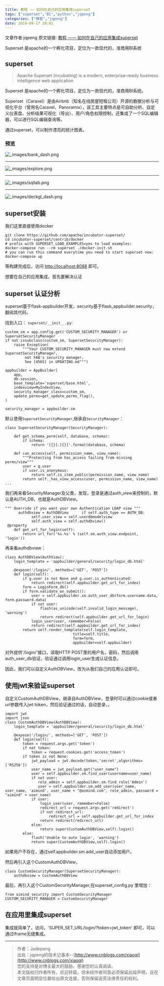 ```yaml
---
title: 教程 —— 如何在自己的应用集成superset
tags: ["superset","BI","python","jqpeng"]
categories: ["博客","jqpeng"]
date: 2019-09-17 20:01
---
```

文章作者:jqpeng
原文链接: [教程 —— 如何在自己的应用集成superset](https://www.cnblogs.com/xiaoqi/p/intergate-superset.html)

Superset 是apache的一个孵化项目，定位为一款现代的，准商用BI系统

## superset


> Apache Superset  (incubating) is a modern, enterprise-ready business intelligence web application


Superset 是apache的一个孵化项目，定位为一款现代的，准商用BI系统。

Superset（Caravel）是由Airbnb（知名在线房屋短租公司）开源的数据分析与可视化平台（曾用名Caravel、Panoramix），该工具主要特点是可自助分析、自定义仪表盘、分析结果可视化（导出）、用户/角色权限控制，还集成了一个SQL编辑器，可以进行SQL编辑查询等。

通过superset，可以制作漂亮的统计图表。

### 预览

![_images/bank_dash.png](https://superset.incubator.apache.org/_images/bank_dash.png)

* * *

![_images/explore.png](https://superset.incubator.apache.org/_images/explore.png)

* * *

![_images/sqllab.png](https://superset.incubator.apache.org/_images/sqllab.png)

* * *

![_images/deckgl_dash.png](https://superset.incubator.apache.org/_images/deckgl_dash.png)

## superset安装

我们这里直接使用docker


    git clone https://github.com/apache/incubator-superset/
    cd incubator-superset/contrib/docker
    # prefix with SUPERSET_LOAD_EXAMPLES=yes to load examples:
    docker-compose run --rm superset ./docker-init.sh
    # you can run this command everytime you need to start superset now:
    docker-compose up


等构建完成后，访问 [http://localhost:8088](http://localhost:8088) 即可。

想要在自己的应用集成，首先要解决认证

## superset 认证分析

superset基于flask-appbuilder开发，security基于flask\_appbuilder.security，翻阅其代码，

找到入口： `superset/__init__.py`:


    custom_sm = app.config.get('CUSTOM_SECURITY_MANAGER') or SupersetSecurityManager
    if not issubclass(custom_sm, SupersetSecurityManager):
        raise Exception(
            """Your CUSTOM_SECURITY_MANAGER must now extend SupersetSecurityManager,
             not FAB's security manager.
             See [4565] in UPDATING.md""")
    
    appbuilder = AppBuilder(
        app,
        db.session,
        base_template='superset/base.html',
        indexview=MyIndexView,
        security_manager_class=custom_sm,
        update_perms=get_update_perms_flag(),
    )
    
    security_manager = appbuilder.sm


默认使用`SupersetSecurityManager`,继承自`SecurityManager`：


    class SupersetSecurityManager(SecurityManager):
    
        def get_schema_perm(self, database, schema):
            if schema:
                return '[{}].[{}]'.format(database, schema)
    
        def can_access(self, permission_name, view_name):
            """Protecting from has_access failing from missing perms/view"""
            user = g.user
            if user.is_anonymous:
                return self.is_item_public(permission_name, view_name)
            return self._has_view_access(user, permission_name, view_name)		...


我们再来看SecurityManager及父类，发现，登录是通过auth\_view来控制的，默认是AUTH\_DB，也就是AuthDBView。


    
    """ Override if you want your own Authentication LDAP view """
          authdbview = AuthDBView      if self.auth_type == AUTH_DB:
                self.user_view = self.userdbmodelview
                self.auth_view = self.authdbview()
     @property
        def get_url_for_login(self):
            return url_for('%s.%s' % (self.sm.auth_view.endpoint, 'login'))


再来看authdbview：


    class AuthDBView(AuthView):
        login_template = 'appbuilder/general/security/login_db.html'
    
        @expose('/login/', methods=['GET', 'POST'])
        def login(self):
            if g.user is not None and g.user.is_authenticated:
                return redirect(self.appbuilder.get_url_for_index)
            form = LoginForm_db()
            if form.validate_on_submit():
                user = self.appbuilder.sm.auth_user_db(form.username.data, form.password.data)
                if not user:
                    flash(as_unicode(self.invalid_login_message), 'warning')
                    return redirect(self.appbuilder.get_url_for_login)
                login_user(user, remember=False)
                return redirect(self.appbuilder.get_url_for_index)
            return self.render_template(self.login_template,
                                   title=self.title,
                                   form=form,
                                   appbuilder=self.appbuilder)


对外提供'/login/'接口，读取HTTP POST里的用户名，密码，然后调用auth\_user\_db验证，验证通过调用login\_user生成认证信息。

因此，我们可以自定义AuthDBView，改为从我们自己的应用认证即可。

## 使用jwt来验证superset

自定义CustomAuthDBView，继承自AuthDBView，登录时可以通过cookie或者url参数传入jwt token，然后验证通过的话，自动登录，。


    import jwt
    import json
    class CustomAuthDBView(AuthDBView):
        login_template = 'appbuilder/general/security/login_db.html'
    
        @expose('/login/', methods=['GET', 'POST'])
        def login(self):
            token = request.args.get('token')
            if not token:
                token = request.cookies.get('access_token')
            if token is not None:
                jwt_payload = jwt.decode(token,'secret',algorithms=['RS256'])
                user_name = jwt_payload.get("user_name")
                user = self.appbuilder.sm.find_user(username=user_name)
                if not user:
                   role_admin = self.appbuilder.sm.find_role('Admin')
                   user = self.appbuilder.sm.add_user(user_name, user_name, 'aimind', user_name + "@aimind.com", role_admin, password = "aimind" + user_name)
                if user:
                    login_user(user, remember=False)
                    redirect_url = request.args.get('redirect')
                    if not redirect_url:
                        redirect_url = self.appbuilder.get_url_for_index
                    return redirect(redirect_url)
                else:
                    return super(CustomAuthDBView,self).login()
            else:
                flash('Unable to auto login', 'warning')
                return super(CustomAuthDBView,self).login()
    


如果用户不存在，通过self.appbuilder.sm.add\_user自动添加用户。

然后再引入这个CustomAuthDBView，


    class CustomSecurityManager(SupersetSecurityManager):
        authdbview = CustomAuthDBView


最后，再引入这个CustomSecurityManager,在superset\_config.py 里增加：


    from aimind_security import CustomSecurityManager
    CUSTOM_SECURITY_MANAGER = CustomSecurityManager


## 在应用里集成superset

集成就简单了，访问，'SUPER\_SET\_URL/login/?token=jwt\_token' 即可，可以通过iframe无缝集成。

* * *


> 作者：Jadepeng  
>  出处：jqpeng的技术记事本--[http://www.cnblogs.com/xiaoqi](http://www.cnblogs.com/xiaoqi)  
>  您的支持是对博主最大的鼓励，感谢您的认真阅读。  
>  本文版权归作者所有，欢迎转载，但未经作者同意必须保留此段声明，且在文章页面明显位置给出原文连接，否则保留追究法律责任的权利。


